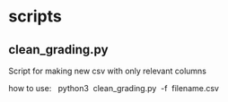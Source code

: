 # scripts

## clean_grading.py ##
<p> Script for making new csv with only relevant columns</p>
<p> how to use:	&nbsp;&nbsp;python3&nbsp;&nbsp;clean_grading.py&nbsp;&nbsp;-f&nbsp;&nbsp;filename.csv   </p>